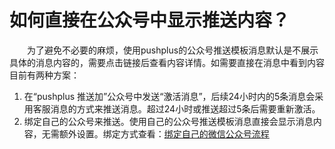 # 如何直接在公众号中显示推送内容？

&emsp;&emsp;为了避免不必要的麻烦，使用pushplus的公众号推送模板消息默认是不展示具体的消息内容的，需要点击链接后查看内容详情。如需要直接在消息中看到内容目前有两种方案：
1. 在“pushplus 推送加”公众号中发送“激活消息”，后续24小时内的5条消息会采用客服消息的方式来推送消息。超过24小时或推送超过5条后需要重新激活。
2. 绑定自己的公众号来推送。使用自己的公众号推送模板消息直接会显示消息内容，无需额外设置。绑定方式查看：[绑定自己的微信公众号流程](../extend/mp/)
